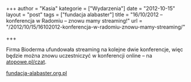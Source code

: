 +++
author = "Kasia"
kategorie = ["Wydarzenia"]
date = "2012-10-15"
layout = "post"
tags = ["fundacja alabaster"]
title = "16/10/2012 – konferencja w Radomiu – znowu mamy streaming!"
url = "/2012/10/15/16102012-konferencja-w-radomiu-znowu-mamy-streaming/"

+++

Firma Bioderma ufundowała streaming na kolejne dwie konferencje, więc będzie można znowu uczestniczyć w konferencji online &#8211; na [atopowe.pl/czat][1].

[fundacja-alabaster.org.pl][2]

 [1]: http://atopowe.pl/czat "atopowe.pl/czat"
 [2]: http://fundacja-alabaster.org.pl/jutro-konferencja-w-radomiu-ponownie-bedzie-dostepny-streaming/ "Jutro konferencja w Radomiu, ponownie będzie dostępny streaming"